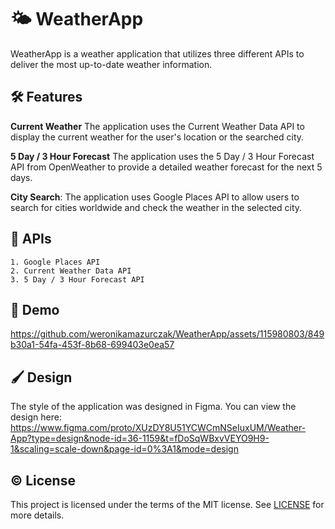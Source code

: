 
# 🌤 WeatherApp

WeatherApp is a weather application that utilizes three different APIs to deliver the most up-to-date weather information.


## 🛠 Features

**Current Weather** The application uses the Current Weather Data API to display the current weather for the user's location or the searched city.

**5 Day / 3 Hour Forecast** The application uses the 5 Day / 3 Hour Forecast API from OpenWeather to provide a detailed weather forecast for the next 5 days.

**City Search**: The application uses Google Places API to allow users to search for cities worldwide and check the weather in the selected city. 

## 📍 APIs

    1. Google Places API
    2. Current Weather Data API
    3. 5 Day / 3 Hour Forecast API

    
## 📱 Demo



https://github.com/weronikamazurczak/WeatherApp/assets/115980803/849b30a1-54fa-453f-8b68-699403e0ea57






## 🖌 Design

The style of the application was designed in Figma. You can view the design here: https://www.figma.com/proto/XUzDY8U51YCWCmNSeIuxUM/Weather-App?type=design&node-id=36-1159&t=fDoSqWBxvVEYO9H9-1&scaling=scale-down&page-id=0%3A1&mode=design



## ©️ License
This project is licensed under the terms of the MIT license. See [LICENSE](LICENSE) for more details.
